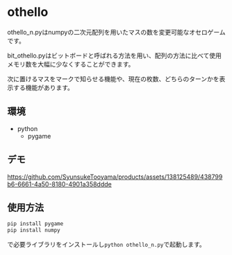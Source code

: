 # othello 
othello_n.pyはnumpyの二次元配列を用いたマスの数を変更可能なオセロゲームです。

bit_othello.pyはビットボードと呼ばれる方法を用い、配列の方法に比べて使用メモリ数を大幅に少なくすることができます。

次に置けるマスをマークで知らせる機能や、現在の枚数、どちらのターンかを表示する機能があります。
## 環境
+ python
  + pygame

## デモ

https://github.com/SyunsukeTooyama/products/assets/138125489/438799b6-6661-4a50-8180-4901a358ddde


## 使用方法
```python
pip install pygame
pip install numpy
```
で必要ライブラリをインストールし`python othello_n.py`で起動します。
